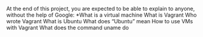At the end of this project, you are expected to be able to explain to anyone, without the help of Google:
*What is a virtual machine
What is Vagrant
Who wrote Vagrant
What is Ubuntu
What does “Ubuntu” mean
How to use VMs with Vagrant
What does the command uname do
